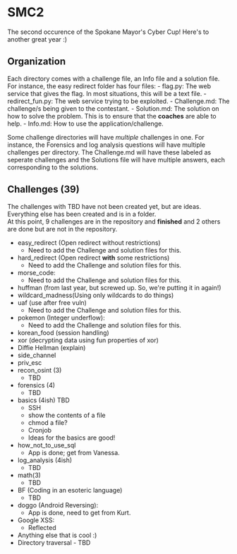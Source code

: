 # SMC2
The second occurence of the Spokane Mayor's Cyber Cup! Here's to another great year :)

## Organization
Each directory comes with a challenge file, an Info file and a solution file.   
For instance, the easy redirect folder has four files: 
    - flag.py: The web service that gives the flag. In most situations, this will be a text file. 
    - redirect_fun.py: The web service trying to be exploited. 
    - Challenge.md: The challenge/s being given to the contestant.
    - Solution.md: The solution on how to solve the problem. This is to ensure that the **coaches** are able to help. 
	- Info.md: How to use the application/challenge. 
<br/>

Some challenge directories will have *multiple* challenges in one. For instance, the Forensics and log analysis questions will have multiple challenges per directory. The Challenge.md will have these labeled as seperate challenges and the Solutions file will have multiple answers, each corresponding to the solutions. 

## Challenges (39)
The challenges with TBD have not been created yet, but are ideas. Everything else has been created and is in a folder.   
At this point, 9 challenges are in the repository and **finished** and 2 others are done but are not in the repository.   

- easy_redirect (Open redirect without restrictions)
	- Need to add the Challenge and solution files for this. 
- hard_redirect (Open redirect **with** some restrictions)
	- Need to add the Challenge and solution files for this. 
- morse_code:
	- Need to add the Challenge and solution files for this. 
- huffman (from last year, but screwed up. So, we're putting it in again!)
- wildcard_madness(Using only wildcards to do things)
- uaf (use after free vuln)
	- Need to add the Challenge and solution files for this. 
- pokemon (Integer underflow):
	- Need to add the Challenge and solution files for this. 
- korean_food (session handling) 
- xor (decrypting data using fun properties of xor)
- Diffie Hellman (explain)
- side_channel
- priv_esc 
- recon_osint (3)
    - TBD 
- forensics (4)
    - TBD 
- basics (4ish) TBD
    - SSH 
    - show the contents of a file 
    - chmod a file? 
    - Cronjob  
	- Ideas for the basics are good! 
- how_not_to_use_sql 
    - App is done; get from Vanessa.  
- log_analysis (4ish)
    - TBD 
- math(3)
    - TBD 
- BF (Coding in an esoteric language)
    - TBD 
- doggo (Android Reversing):
	- App is done, need to get from Kurt. 
- Google XSS:
    - Reflected 
- Anything else that is cool :)
- Directory traversal - TBD
